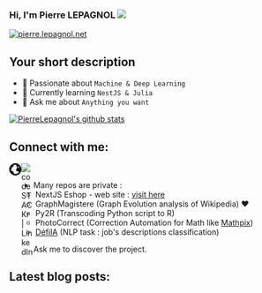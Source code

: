 ### Hi, I'm Pierre LEPAGNOL <img src="https://media.giphy.com/media/hvRJCLFzcasrR4ia7z/giphy.gif" width="25px">
[![pierre.lepagnol.net](https://img.shields.io/badge/pierre.lepagnol.net-MyWebSite-green?style=flat-square)](https://pierre.lepagnol.net)
## Your short description
- 🔭 Passionate about `Machine & Deep Learning`
- 🌱 Currently learning `NestJS & Julia`
- 💬 Ask me about `Anything you want`

<!-- Also feel free to update second URL to any URL -->
[![PierreLepagnol's github stats](https://github-readme-stats.vercel.app/api?username=PierreLepagnol&count_private=true&include_all_commits=true&theme=merko)](https://google.com)
## Connect with me:
[<img align="left" alt="codeSTACKr.com" width="22px" src="https://raw.githubusercontent.com/iconic/open-iconic/master/svg/globe.svg" />][website]
[<img align="left" alt="codeSTACKr | LinkedIn" width="22px" src="https://cdn.jsdelivr.net/npm/simple-icons@v3/icons/linkedin.svg" />][linkedin]
<br />
- Many repos are private :
  * NextJS Eshop - web site : [visit here](https://end-of-campain.d2d465kxchln5s.amplifyapp.com/)
  * GraphMagistere (Graph Evolution analysis of Wikipedia) :heart:
  * Py2R (Transcoding Python script to R)
  * PhotoCorrect (Correction Automation for Math like [Mathpix](https://mathpix.com/worksheets))
  * [DéfiIA](https://www.kaggle.com/c/defi-ia-insa-toulouse/leaderboard) (NLP task : job's descriptions classification) 

Ask me to discover the project.
<!-- Optional if you have blogs -->
## Latest blog posts:
<!-- BLOG-POST-LIST:START -->
<!-- BLOG-POST-LIST:END -->
<!-- This section you create this variables that are used above -->
[website]: pierre.lepagnol.net  
[linkedin]: https://www.linkedin.com/in/pierre-lepagnol
